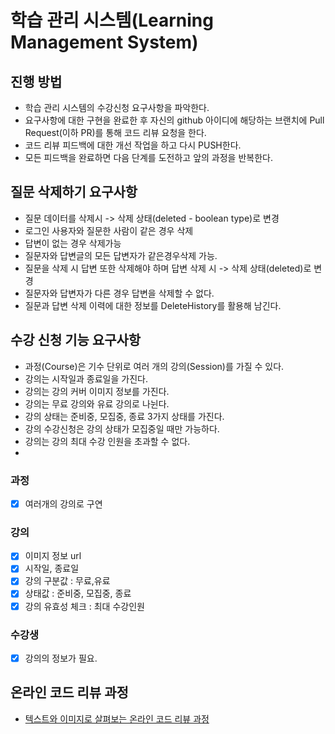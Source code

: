 # 학습 관리 시스템(Learning Management System)
## 진행 방법
* 학습 관리 시스템의 수강신청 요구사항을 파악한다.
* 요구사항에 대한 구현을 완료한 후 자신의 github 아이디에 해당하는 브랜치에 Pull Request(이하 PR)를 통해 코드 리뷰 요청을 한다.
* 코드 리뷰 피드백에 대한 개선 작업을 하고 다시 PUSH한다.
* 모든 피드백을 완료하면 다음 단계를 도전하고 앞의 과정을 반복한다.

## 질문 삭제하기 요구사항
* 질문 데이터를 삭제시 -> 삭제 상태(deleted - boolean type)로 변경
* 로그인 사용자와 질문한 사람이 같은 경우 삭제
* 답변이 없는 경우 삭제가능
* 질문자와 답변글의 모든 답변자가 같은경우삭제 가능.
* 질문을 삭제 시 답변 또한 삭제해야 하며 답변 삭제 시 -> 삭제 상태(deleted)로 변경
* 질문자와 답변자가 다른 경우 답변을 삭제할 수 없다.
* 질문과 답변 삭제 이력에 대한 정보를 DeleteHistory를 활용해 남긴다.

## 수강 신청 기능 요구사항
* 과정(Course)은 기수 단위로 여러 개의 강의(Session)를 가질 수 있다.
* 강의는 시작일과 종료일을 가진다.
* 강의는 강의 커버 이미지 정보를 가진다.
* 강의는 무료 강의와 유료 강의로 나뉜다.
* 강의 상태는 준비중, 모집중, 종료 3가지 상태를 가진다.
* 강의 수강신청은 강의 상태가 모집중일 때만 가능하다.
* 강의는 강의 최대 수강 인원을 초과할 수 없다.
* 
### 과정
- [x] 여러개의 강의로 구연

### 강의
- [x] 이미지 정보 url
- [x] 시작일, 종료일
- [x] 강의 구분값 : 무료,유료
- [x] 상태값 : 준비중, 모집중, 종료 
- [x] 강의 유효성 체크 : 최대 수강인원

### 수강생
- [x] 강의의 정보가 필요.


## 온라인 코드 리뷰 과정
* [텍스트와 이미지로 살펴보는 온라인 코드 리뷰 과정](https://github.com/next-step/nextstep-docs/tree/master/codereview)
